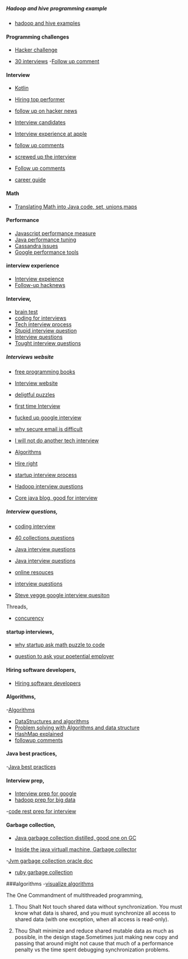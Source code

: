 ##### Hadoop and hive programming example
- [hadoop and hive examples](https://sites.google.com/site/hadoopandhive/)


#### Programming challenges
- [Hacker challenge](https://www.hackerrank.com/)

- [30 interviews](http://blog.triplebyte.com/three-hundred-programming-interviews-in-thirty-days)
-[Follow up comment](https://news.ycombinator.com/item?id=9766816) 

#### Interview

- [Kotlin](https://realm.io/news/droidcon-michael-pardo-kotlin/)

- [Hiring top performer](http://firstround.com/review/hire-a-top-performer-every-time-with-these-interview-questions/)
- [follow up on hacker news](https://news.ycombinator.com/item?id=10290882)
- [Interview candidates](http://ericlippert.com/2015/06/08/interviewing-candidates/)
- [Interview experience at apple](https://lmjabreu.com/post/700-billion/)
- [follow up comments ](https://news.ycombinator.com/item?id=9104818)
- [screwed up the interview](http://blog.ellenchisa.com/2014/04/13/stuff-ive-screwed-up-while-interviewing/)
- [Follow up comments](https://news.ycombinator.com/item?id=9142871)
- [career guide](http://www.breakoutcareers.com/)

####  Math
- [Translating Math into Java code, set, unions,maps](http://matt.might.net/articles/discrete-math-and-code/)

#### Performance
- [Javascript performance measure](http://www.html5rocks.com/en/tutorials/memory/effectivemanagement/)
- [Java performance tuning](http://shipilev.net/blog/2015/black-magic-method-dispatch/)
- [Cassandra issues](http://blog.parsely.com/post/1928/cass/)
- [Google performance tools](https://developers.google.com/optimization/)


#### interview experience
- [Interview expeience](http://robertheaton.com/2014/03/07/lessons-from-a-silicon-valley-job-search/)
- [Follow-up hacknews](https://news.ycombinator.com/item?id=7428469)


#### Interview,
- [brain test](http://www.brainmetrix.com/)
- [coding for interviews](http://codingforinterviews.com/)
- [Tech interview process](https://news.ycombinator.com/item?id=7259845)
- [Stupid interview question](https://news.ycombinator.com/item?id=7953725)
- [Interview  questions](http://weblog.raganwald.com/2006/06/my-favourite-interview-question.html)
- [Tought interview questions](https://oj.leetcode.com/problems/)
##### Interviews website

- [free programming books](https://github.com/vhf/free-programming-books/blob/master/free-programming-books.md)
- [Interview website](http://www.geeksforgeeks.org/)
- [deligtful puzzles](http://gurmeet.net/puzzles/)
- [first time Interview ](http://firstround.com/article/The-anatomy-of-the-perfect-technical-interview-from-a-former-Amazon-VP)

- [fucked up google interview](https://news.ycombinator.com/item?id=6243627)

- [why secure email is difficult](https://news.ycombinator.com/item?id=6243936)

- [I will not do another tech interview](https://news.ycombinator.com/item?id=6251087)

- [Algorithms](https://news.ycombinator.com/item?id=6283663)

- [Hire right](https://news.ycombinator.com/item?id=6432781)

- [startup interview process](https://news.ycombinator.com/item?id=6454140)

- [Hadoop interview questions](http://www.fromdev.com/2010/12/interview-questions-hadoop-mapreduce.html)

- [Core java blog, good for interview](http://vanillajava.blogspot.com/)

##### Interview questions,

- [coding interview](https://news.ycombinator.com/item?id=6559404)

- [40 collections questions](http://www.javacodegeeks.com/2013/02/40-java-collections-interview-questions-and-answers.html)
- [Java interview questions](http://javaadmin.com/category/interview-questions/)

- [Java interview questions](http://javarevisited.blogspot.com/2013/03/top-15-data-structures-algorithm-interview-questions-answers-java-programming.html)

- [online resouces](https://www.quora.com/Job-Interview-Questions/What-are-good-free-online-resources-to-prep-for-code-interviews)

- [interview questions](https://news.ycombinator.com/item?id=6949474)
-  [Steve yegge google interview quesiton](http://steve-yegge.blogspot.ca/2008/03/get-that-job-at-google.html)

Threads,

- [concurency](https://news.ycombinator.com/item?id=6560214)

#### startup interviews,
- [why startup ask math puzzle to code](https://news.ycombinator.com/item?id=6583580)

- [question to ask your poetential employer](https://news.ycombinator.com/item?id=6701707)
 

#### Hiring software developers,

- [Hiring software developers](http://hesh.am/2013/11/hiring-software-developers/)


#### Algorithms,
-[Algorithms](http://interactivepython.org/courselib/static/pythonds/index.html)
- [DataStructures and algorithms](http://www.cs.usfca.edu/~galles/visualization/Algorithms.html)
- [Problem solving with Algorithms and data structure](http://interactivepython.org/runestone/static/pythonds/index.html)
- [HashMap explained](http://elbenshira.com/blog/the-universal-data-structure/)
- [followup comments](https://news.ycombinator.com/item?id=9804777)


#### Java best practices,

-[Java best practices](http://www.javapractices.com/home/HomeAction.do)


#### Interview prep,

- [Interview prep for google](http://steve-yegge.blogspot.ca/2008/03/get-that-job-at-google.html)
- [hadoop prep for big data](http://horicky.blogspot.com/2010/10/bigtable-model-with-cassandra-and-hbase.html) 

-[code rest prep for interview](http://www.coderust.com/)

#### Garbage collection,

- [Java garbage collection distilled, good one on GC](http://www.infoq.com/articles/Java_Garbage_Collection_Distilled)

- [Inside the java virtuall machine, Garbage collector](http://www.artima.com/insidejvm/ed2/gcP.html)

-[Jvm garbage collection oracle doc](http://www.oracle.com/technetwork/java/javase/gc-tuning-6-140523.html)

- [ruby garbage collection](http://tmm1.net/ruby21-rgengc/)


###algorithms
-[visualize algorithms](http://spin.atomicobject.com/2014/09/03/visualizing-garbage-collection-algorithms/)


The One Commandment of multithreaded programming,
1. Thou Shalt Not touch shared data without synchronization.
  You must know what data is shared, and you must synchronize all access to shared data
(with one exception, when all access is read-only).

2. Thou Shalt minimize and reduce shared mutable data as much as possible, in the 
design stage.Sometimes just making new copy and passing that around might not cause that much of 
a performance penalty vs the time spent debugging synchronization problems.
